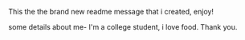 This the the brand new readme message that i created, enjoy! 

some details about me- I'm a college student, i love food. Thank you.